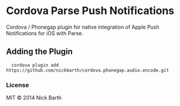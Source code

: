 # Cordova Parse Push Notifications

Cordova / Phonegap plugin for native integration of Apple Push Notifications for iOS with Parse.

## Adding the Plugin

```
  cordova plugin add https://github.com/nickbarth/cordova.phonegap.audio.encode.git
```

### License
MIT &copy; 2014 Nick Barth
